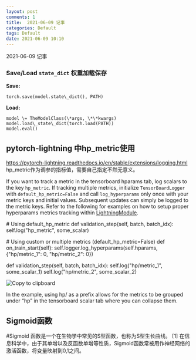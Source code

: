 ```yaml
---
layout: post
comments: 1
title:  2021-06-09 记事
categories: Default
tags: Default
date: 2021-06-09 10:10
---
```


 2021-06-09 记事



### Save/Load `state_dict` 权重加载保存

**Save:**
```
torch.save(model.state\_dict(), PATH)
```

**Load:**
```
model \= TheModelClass(\*args, \*\*kwargs)
model.load\_state\_dict(torch.load(PATH))
model.eval()
```


## pytorch-lightning 中**hp_metric**使用
https://pytorch-lightning.readthedocs.io/en/stable/extensions/logging.html
hp_metric作为调参的指标值，需要自己指定不然无意义。

If you want to track a metric in the tensorboard hparams tab, log scalars to the key `hp_metric`. If tracking multiple metrics, initialize `TensorBoardLogger` with `default_hp_metric=False` and call `log_hyperparams` only once with your metric keys and initial values. Subsequent updates can simply be logged to the metric keys. Refer to the following for examples on how to setup proper hyperparams metrics tracking within [LightningModule](https://pytorch-lightning.readthedocs.io/en/stable/common/lightning_module.html).

\# Using default\_hp\_metric
def validation\_step(self, batch, batch\_idx):
    self.log("hp\_metric", some\_scalar)

\# Using custom or multiple metrics (default\_hp\_metric=False)
def on\_train\_start(self):
    self.logger.log\_hyperparams(self.hparams, {"hp/metric\_1": 0, "hp/metric\_2": 0})

def validation\_step(self, batch, batch\_idx):
    self.log("hp/metric\_1", some\_scalar\_1)
    self.log("hp/metric\_2", some\_scalar\_2)

![Copy to clipboard](https://pytorch-lightning.readthedocs.io/en/stable/_static/copy-button.svg)

In the example, using hp/ as a prefix allows for the metrics to be grouped under “hp” in the tensorboard scalar tab where you can collapse them.


## Sigmoid函数
#Sigmoid 函数是一个在生物学中常见的S型函数，也称为S型生长曲线。 [1]  在信息科学中，由于其单增以及反函数单增等性质，Sigmoid函数常被用作神经网络的激活函数，将变量映射到0,1之间。
